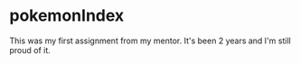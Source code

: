 # pokemonIndex
This was my first assignment from my mentor. It's been 2 years and I'm still proud of it.

